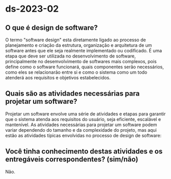 # ds-2023-02

## O que é design de software?

O termo "software design" esta diretamente ligado ao processo de planejamento e criação da estrutura, organização e arquitetura de um software antes que ele seja realmente implementado ou codificado.
É uma etapa que deve ser utilizada no desenvolvimento de software,  principalmente no desemvolvimento de softwares mais complexos, pois define como o software funcionará, quais componentes serão necessários,
como eles se relacionarão entre si e como o sistema como um todo atenderá aos requisitos e objetivos estabelecidos.

## Quais são as atividades necessárias para projetar um software?
Projetar um software envolve uma série de atividades e etapas para garantir que o sistema atenda aos requisitos do usuário, seja eficiente, escalável e mantenível. 
As atividades necessárias para projetar um software podem variar dependendo do tamanho e da complexidade do projeto, mas aqui estão as atividades típicas envolvidas no processo de design de software:


## Você tinha conhecimento destas atividades e os entregáveis correspondentes? (sim/não)
Não.

